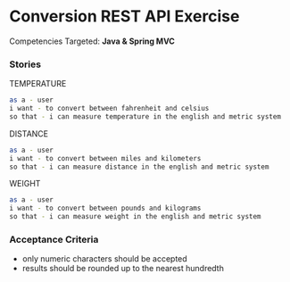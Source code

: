 # Conversion REST API Exercise

Competencies Targeted: **Java & Spring MVC**

### Stories

TEMPERATURE
```sh
as a - user
i want - to convert between fahrenheit and celsius
so that - i can measure temperature in the english and metric system
```

DISTANCE
```sh
as a - user
i want - to convert between miles and kilometers
so that - i can measure distance in the english and metric system
```

WEIGHT
```sh
as a - user
i want - to convert between pounds and kilograms
so that - i can measure weight in the english and metric system
```

### Acceptance Criteria

- only numeric characters should be accepted
- results should be rounded up to the nearest hundredth
